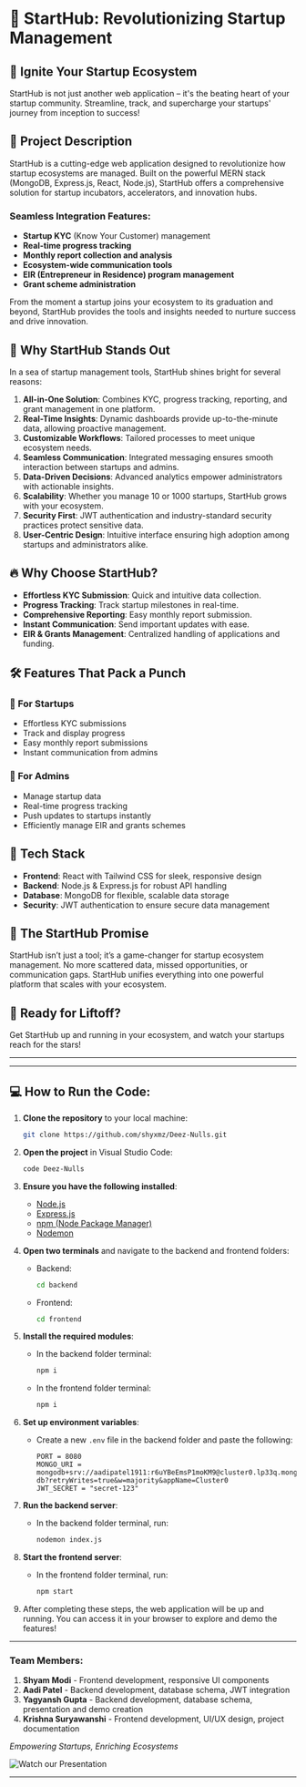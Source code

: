 # 🚀 StartHub: Revolutionizing Startup Management

## 🌟 Ignite Your Startup Ecosystem

StartHub is not just another web application – it's the beating heart of your startup community. Streamline, track, and supercharge your startups' journey from inception to success!

## 📜 Project Description

StartHub is a cutting-edge web application designed to revolutionize how startup ecosystems are managed. Built on the powerful MERN stack (MongoDB, Express.js, React, Node.js), StartHub offers a comprehensive solution for startup incubators, accelerators, and innovation hubs.

### Seamless Integration Features:
- **Startup KYC** (Know Your Customer) management
- **Real-time progress tracking**
- **Monthly report collection and analysis**
- **Ecosystem-wide communication tools**
- **EIR (Entrepreneur in Residence) program management**
- **Grant scheme administration**

From the moment a startup joins your ecosystem to its graduation and beyond, StartHub provides the tools and insights needed to nurture success and drive innovation.

## 🌈 Why StartHub Stands Out

In a sea of startup management tools, StartHub shines bright for several reasons:

1. **All-in-One Solution**: Combines KYC, progress tracking, reporting, and grant management in one platform.
2. **Real-Time Insights**: Dynamic dashboards provide up-to-the-minute data, allowing proactive management.
3. **Customizable Workflows**: Tailored processes to meet unique ecosystem needs.
4. **Seamless Communication**: Integrated messaging ensures smooth interaction between startups and admins.
5. **Data-Driven Decisions**: Advanced analytics empower administrators with actionable insights.
6. **Scalability**: Whether you manage 10 or 1000 startups, StartHub grows with your ecosystem.
7. **Security First**: JWT authentication and industry-standard security practices protect sensitive data.
8. **User-Centric Design**: Intuitive interface ensuring high adoption among startups and administrators alike.

## 🔥 Why Choose StartHub?

- **Effortless KYC Submission**: Quick and intuitive data collection.
- **Progress Tracking**: Track startup milestones in real-time.
- **Comprehensive Reporting**: Easy monthly report submission.
- **Instant Communication**: Send important updates with ease.
- **EIR & Grants Management**: Centralized handling of applications and funding.

## 🛠️ Features That Pack a Punch

### 🏢 For Startups
- Effortless KYC submissions
- Track and display progress
- Easy monthly report submissions
- Instant communication from admins

### 👑 For Admins
- Manage startup data
- Real-time progress tracking
- Push updates to startups instantly
- Efficiently manage EIR and grants schemes

## 🚀 Tech Stack

- **Frontend**: React with Tailwind CSS for sleek, responsive design
- **Backend**: Node.js & Express.js for robust API handling
- **Database**: MongoDB for flexible, scalable data storage
- **Security**: JWT authentication to ensure secure data management

## 🌈 The StartHub Promise

StartHub isn’t just a tool; it’s a game-changer for startup ecosystem management. No more scattered data, missed opportunities, or communication gaps. StartHub unifies everything into one powerful platform that scales with your ecosystem.

## 🚀 Ready for Liftoff?

Get StartHub up and running in your ecosystem, and watch your startups reach for the stars! 

---

---

## 💻 How to Run the Code:

1. **Clone the repository** to your local machine:
   ```bash
   git clone https://github.com/shyxmz/Deez-Nulls.git
   ```

2. **Open the project** in Visual Studio Code:
   ```bash
   code Deez-Nulls
   ```

3. **Ensure you have the following installed**:

   - [Node.js](https://nodejs.org/en/learn/getting-started/how-to-install-nodejs)
   - [Express.js](https://expressjs.com/en/starter/installing.html)
   - [npm (Node Package Manager)](https://stackoverflow.com/questions/16000173/install-npm-node-js-package-manager-on-windows-w-o-using-node-js-msi)
   - [Nodemon](https://www.npmjs.com/package/nodemon)

4. **Open two terminals** and navigate to the backend and frontend folders:
   - Backend:
     ```bash
     cd backend
     ```
   - Frontend:
     ```bash
     cd frontend
     ```

5. **Install the required modules**:
   - In the backend folder terminal:
     ```bash
     npm i
     ```
   - In the frontend folder terminal:
     ```bash
     npm i
     ```

6. **Set up environment variables**:
   - Create a new `.env` file in the backend folder and paste the following:
     ```
     PORT = 8080
     MONGO_URI = mongodb+srv://aadipatel1911:r6uYBeEmsP1moKM9@cluster0.lp33q.mongodb.net/Auth-db?retryWrites=true&w=majority&appName=Cluster0
     JWT_SECRET = "secret-123"
     ```

7. **Run the backend server**:
   - In the backend folder terminal, run:
     ```bash
     nodemon index.js
     ```

8. **Start the frontend server**:
   - In the frontend folder terminal, run:
     ```bash
     npm start
     ```

9. After completing these steps, the web application will be up and running. You can access it in your browser to explore and demo the features!

---
 
### Team Members:
1. **Shyam Modi** - Frontend development, responsive UI components
2. **Aadi Patel** - Backend development, database schema, JWT integration
3. **Yagyansh Gupta** - Backend development, database schema, presentation and demo creation
4. **Krishna Suryawanshi** - Frontend development, UI/UX design, project documentation

*Empowering Startups, Enriching Ecosystems*

![Watch our Presentation](https://github.com/shyxmz/Deez-Nulls/blob/main/StartHub.gif)

---

